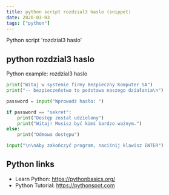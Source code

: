 ```yaml
---
title: python script rozdzial3 haslo (snippet)
date: 2020-03-03
tags: ["python"]
---
```

Python script 'rozdzial3 haslo'


## python rozdzial3 haslo

Python example: rozdzial3 haslo

```python
print("Witaj w systemie firmy Bezpieczny Komputer SA")
print("-- bezpieczeństwo to podstawa naszego działania\n")

password = input("Wprowadź hasło: ")

if password == "sekret":
    print("Dostęp został udzielony")
    print("Witaj! Musisz być kimś bardzo ważnym.")
else:
    print("Odmowa dostępu")

input("\n\nAby zakończyć program, naciśnij klawisz ENTER")

```

## Python links

- Learn Python: https://pythonbasics.org/
- Python Tutorial: https://pythonspot.com
